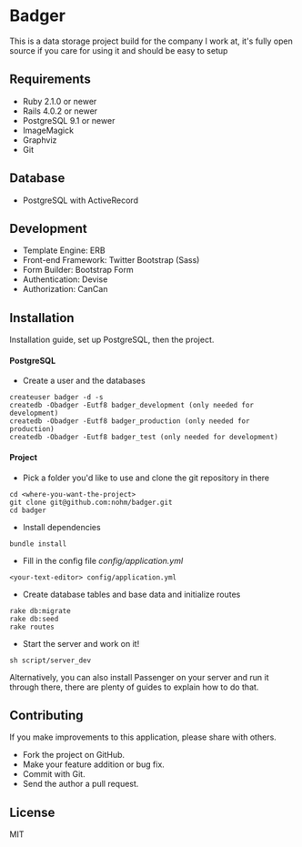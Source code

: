 Badger
======

This is a data storage project build for the company I work at, it's fully open source if you care for using it and should be easy to setup

Requirements
------------

* Ruby 2.1.0 or newer
* Rails 4.0.2 or newer
* PostgreSQL 9.1 or newer
* ImageMagick
* Graphviz
* Git

Database
--------

* PostgreSQL with ActiveRecord

Development
-----------

* Template Engine: ERB
* Front-end Framework: Twitter Bootstrap (Sass)
* Form Builder: Bootstrap Form
* Authentication: Devise
* Authorization: CanCan

Installation
------------

Installation guide, set up PostgreSQL, then the project.

#### PostgreSQL

* Create a user and the databases
```
createuser badger -d -s
createdb -Obadger -Eutf8 badger_development (only needed for development)
createdb -Obadger -Eutf8 badger_production (only needed for production)
createdb -Obadger -Eutf8 badger_test (only needed for development)
```

#### Project

* Pick a folder you'd like to use and clone the git repository in there
```
cd <where-you-want-the-project>
git clone git@github.com:nohm/badger.git
cd badger
```
* Install dependencies
```
bundle install
```
* Fill in the config file *config/application.yml*
```
<your-text-editor> config/application.yml
```
* Create database tables and base data and initialize routes
```
rake db:migrate
rake db:seed
rake routes
```
* Start the server and work on it!
```
sh script/server_dev
```
Alternatively, you can also install Passenger on your server and run it through there, there are plenty of guides to explain how to do that.

Contributing
------------

If you make improvements to this application, please share with others.

* Fork the project on GitHub.
* Make your feature addition or bug fix.
* Commit with Git.
* Send the author a pull request.

License
-------

MIT
